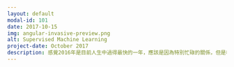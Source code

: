 ```yaml
---
layout: default
modal-id: 101
date: 2017-10-15
img: angular-invasive-preview.png
alt: Supervised Machine Learning
project-date: October 2017
description: 感覺2016年是目前人生中過得最快的一年，應該是因為特別忙碌的關係，但是收穫好像也因此不少。
---
```

